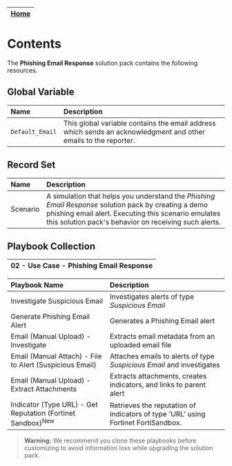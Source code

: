 | [Home](../README.md) |
|----------------------|
# Contents

The **Phishing Email Response** solution pack contains the following resources.

## Global Variable

| Name            | Description                                                                                                     |
|:----------------|:----------------------------------------------------------------------------------------------------------------|
| `Default_Email` | This global variable contains the email address which sends an acknowledgment and other emails to the reporter. |

## Record Set

| Name     | Description                                                                                                                                                                                                          |
|:---------|:---------------------------------------------------------------------------------------------------------------------------------------------------------------------------------------------------------------------|
| Scenario | A simulation that helps you understand the *Phishing Email Response* solution pack by creating a demo phishing email alert. Executing this scenario emulates this solution pack's behavior on receiving such alerts. |

## Playbook Collection

| 02 - Use Case - Phishing Email Response                                  |
|:-------------------------------------------------------------------------|


| Playbook Name                                                          | Description                                                                       |
|:-----------------------------------------------------------------------|:----------------------------------------------------------------------------------|
| Investigate Suspicious Email                                           | Investigates alerts of type *Suspicious Email*                                    |
| Generate Phishing Email Alert                                          | Generates a Phishing Email alert                                                  |
| Email (Manual Upload) - Investigate                                    | Extracts email metadata from an uploaded email file                               |
| Email (Manual Attach) - File to Alert (Suspicious Email)               | Attaches emails to alerts of type *Suspicious Email* and investigates             |
| Email (Manual Upload) - Extract Attachments                            | Extracts attachments, creates indicators, and links to parent alert               |
| Indicator (Type URL) - Get Reputation (Fortinet Sandbox)<sup>New</sup> | Retrieves the reputation of indicators of type 'URL' using Fortinet FortiSandbox. |

>**Warning:** We recommend you clone these playbooks before customizing to avoid information loss while upgrading the solution pack.
